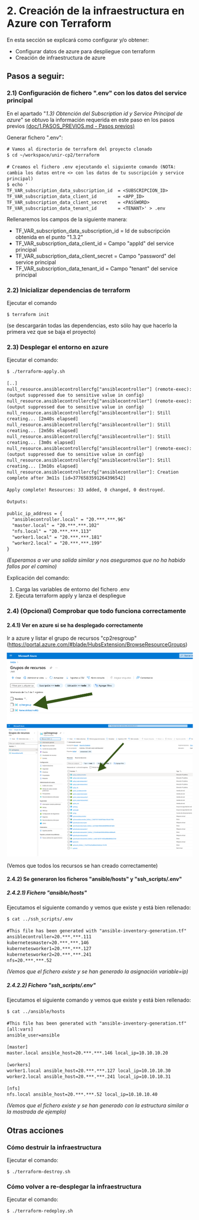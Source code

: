 # 2. Creación de la infraestructura en Azure con Terraform

En esta sección se explicará como configurar y/o obtener:
  * Configurar datos de azure para despliegue con terraform
  * Creación de infraestructura de azure

## Pasos a seguir:

### 2.1) Configuración de fichero ".env" con los datos del service principal

En el apartado "_1.3) Obtención del Subscription id y Service Principal de azure_" se obtuvo la información requerida en este paso en los pasos previos [(doc/1.PASOS_PREVIOS.md - Pasos previos)](doc/1.PASOS_PREVIOS.md)

Generar fichero ".env":
```
# Vamos al directorio de terraform del proyecto clonado
$ cd ~/workspace/unir-cp2/terraform

# Creamos el fichero .env ejecutando el siguiente comando (NOTA: cambia los datos entre <> con los datos de tu suscripción y service principal)
$ echo '
TF_VAR_subscription_data_subscription_id  = <SUBSCRIPCION_ID>
TF_VAR_subscription_data_client_id        = <APP_ID>
TF_VAR_subscription_data_client_secret    = <PASSWORD>
TF_VAR_subscription_data_tenant_id        = <TENANT>' > .env
```

Rellenaremos los campos de la siguiente manera:
* TF_VAR_subscription_data_subscription_id = Id de subscripción obtenida en el punto "1.3.2"
* TF_VAR_subscription_data_client_id = Campo "appId" del service principal 
* TF_VAR_subscription_data_client_secret = Campo "password" del service principal
* TF_VAR_subscription_data_tenant_id = Campo "tenant" del service principal

### 2.2) Inicializar dependencias de terraform

Ejecutar el comando
```
$ terraform init
```

(se descargarán todas las dependencias, esto sólo hay que hacerlo la primera vez que se baja el proyecto)

### 2.3) Desplegar el entorno en azure

Ejecutar el comando:
```
$ ./terraform-apply.sh

[..]
null_resource.ansiblecontrollercfg["ansiblecontroller"] (remote-exec): (output suppressed due to sensitive value in config)
null_resource.ansiblecontrollercfg["ansiblecontroller"] (remote-exec): (output suppressed due to sensitive value in config)
null_resource.ansiblecontrollercfg["ansiblecontroller"]: Still creating... [2m40s elapsed]
null_resource.ansiblecontrollercfg["ansiblecontroller"]: Still creating... [2m50s elapsed]
null_resource.ansiblecontrollercfg["ansiblecontroller"]: Still creating... [3m0s elapsed]
null_resource.ansiblecontrollercfg["ansiblecontroller"] (remote-exec): (output suppressed due to sensitive value in config)
null_resource.ansiblecontrollercfg["ansiblecontroller"]: Still creating... [3m10s elapsed]
null_resource.ansiblecontrollercfg["ansiblecontroller"]: Creation complete after 3m11s [id=3776583591264396542]

Apply complete! Resources: 33 added, 0 changed, 0 destroyed.

Outputs:

public_ip_address = {
  "ansiblecontroller.local" = "20.***.***.96"
  "master.local" = "20.***.***.102"
  "nfs.local" = "20.***.***.113"
  "worker1.local" = "20.***.***.181"
  "worker2.local" = "20.***.***.199"
}
```
_(Esperamos a ver una salida similar y nos aseguramos que no ha habido fallos por el camino)_

Explicación del comando:
 1. Carga las variables de entorno del fichero .env
 2. Ejecuta terraform apply y lanza el despliegue

### 2.4) (Opcional) Comprobar que todo funciona correctamente

#### 2.4.1) Ver en azure si se ha desplegado correctamente

Ir a azure y listar el grupo de recursos "cp2resgroup" (https://portal.azure.com/#blade/HubsExtension/BrowseResourceGroups)

![./imgs/resource_group.png](./imgs/resource_group.png)
![./imgs/resource_group_resources.png](./imgs/resource_group_resources.png)

(Vemos que todos los recursos se han creado correctamente)

#### 2.4.2) Se generaron los ficheros "ansible/hosts" y "ssh_scripts/.env"

##### 2.4.2.1) Fichero "ansible/hosts"

Ejecutamos el siguiente comando y vemos que existe y está bien rellenado:
```
$ cat ../ssh_scripts/.env

#This file has been generated with "ansible-inventory-generation.tf"
ansiblecontroller=20.***.***.111
kubernetesmaster=20.***.***.146
kubernetesworker1=20.***.***.127
kubernetesworker2=20.***.***.241
nfs=20.***.***.52
```
_(Vemos que el fichero existe y se han generado la asignación variable=ip)_

##### 2.4.2.2) Fichero "ssh_scripts/.env"

Ejecutamos el siguiente comando y vemos que existe y está bien rellenado:
```
$ cat ../ansible/hosts

#This file has been generated with "ansible-inventory-generation.tf"
[all:vars]
ansible_user=ansible

[master]
master.local ansible_host=20.***.***.146 local_ip=10.10.10.20

[workers]
worker1.local ansible_host=20.***.***.127 local_ip=10.10.10.30
worker2.local ansible_host=20.***.***.241 local_ip=10.10.10.31

[nfs]
nfs.local ansible_host=20.***.***.52 local_ip=10.10.10.40
```
_(Vemos que el fichero existe y se han generado con la estructura similar a la mostrada de ejemplo)_

## Otras acciones

### Cómo destruir la infraestructura

Ejecutar el comando:
```
$ ./terraform-destroy.sh
```

### Cómo volver a re-desplegar la infraestructura

Ejecutar el comando:
```
$ ./terraform-redeploy.sh
```